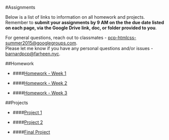 #Assignments

Below is a list of links to information on all homework and projects.  Remember to **submit your assignments by 9 AM on the the due date listed on each page, via the Google Drive link, doc, or folder provided to you**.  

For general questions, reach out to classmates - pcp-htmlcss-summer2015@googlegroups.com.  
Please let me know if you have any personal questions and/or issues - barnardpcp@farheen.nyc.

##Homework

- ####[Homework - Week 1](https://github.com/fma2/pcp-intro-web-development/blob/master/assignments/homework-week1.md)

- ####[Homework - Week 2](https://github.com/fma2/pcp-intro-web-development/blob/master/assignments/homework-week2.md)

- ####[Homework - Week 3](https://github.com/fma2/pcp-intro-web-development/blob/master/assignments/homework-week3.md)


##Projects

- ####[Project 1](https://github.com/fma2/pcp-intro-web-development/blob/master/assignments/project1.md)

- ####[Project 2](https://github.com/fma2/pcp-intro-web-development/blob/master/assignments/project2.md)

- ####[Final Project](https://github.com/fma2/pcp-intro-web-development/blob/master/assignments/finalproject.md)

